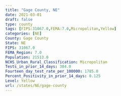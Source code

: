 ```yaml
---
title: "Gage County, NE"
date: 2021-03-01
draft: false
type: county
tags: [FIPS:31067.0,FEMA:7.0,Micropolitan,Yellow]
categories: [NE]
County: Gage County
State: NE
FIPS: 31067.0
FEMA_Region: 7.0
Population: 21513.0
NCHS_Urban_Rural_Classification: Micropolitan
Tests_in_prior_14_days: 384.0
Fourteen_day_test_rate_per_100000: 1785.0
Percent_Positivity_in_prior_14_days: 0.125
Level: Yellow
url: /states/NE/gage-county
---
```



